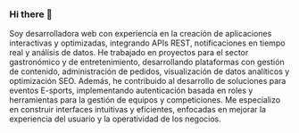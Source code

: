 ### Hi there 👋


Soy desarrolladora web con experiencia en la creación de aplicaciones interactivas y optimizadas, integrando APIs REST, notificaciones en tiempo real y análisis de datos. He trabajado en proyectos para el sector gastronómico y de entretenimiento, desarrollando plataformas con gestión de contenido, administración de pedidos, visualización de datos analíticos y optimización SEO. Además, he contribuido al desarrollo de soluciones para eventos E-sports, implementando autenticación basada en roles y herramientas para la gestión de equipos y competiciones. Me especializo en construir interfaces intuitivas y eficientes, enfocadas en mejorar la experiencia del usuario y la operatividad de los negocios.

